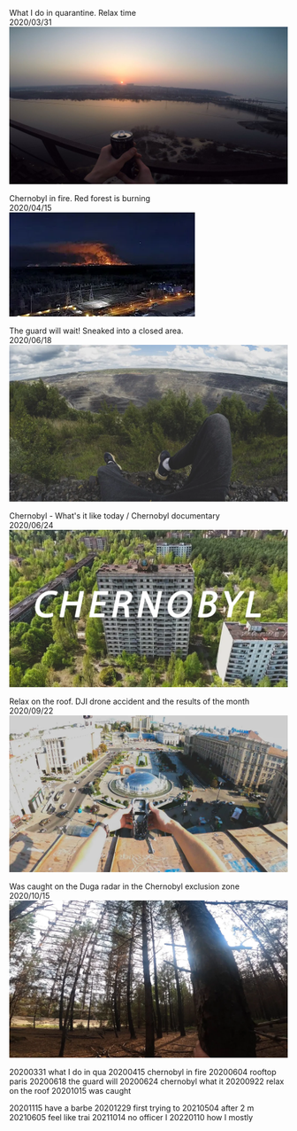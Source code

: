 
What I do in quarantine. Relax time  
2020/03/31  
![Preview](video_preview/What_I_do_in_quarantine._Relax_time.jpg)  

Chernobyl in fire. Red forest is burning  
2020/04/15  
![Preview](video_preview/Chernobyl_in_fire._Red_forest_is_burning.jpg)  

The guard will wait! Sneaked into a closed area.  
2020/06/18  
![Preview](video_preview/The_guard_will_wait!_Sneaked_into_a_closed_area..webp)  


Chernobyl - What's it like today / Chernobyl documentary  
2020/06/24  
![Preview](video_preview/Chernobyl_-_What's_it_like_today___Chernobyl_documentary.webp)  


Relax on the roof. DJI drone accident and the results of the month  
2020/09/22  
![Preview](video_preview/Relax_on_the_roof._DJI_drone_accident_and_the_results_of_the_month.webp)  

Was caught on the Duga radar in the Chernobyl exclusion zone  
2020/10/15  
![Preview](video_preview/Was_caught_on_the_Duga_radar_in_the_Chernobyl_exclusion_zone.webp)  




20200331 what I do in qua
20200415 chernobyl in fire
20200604 rooftop paris
20200618 the guard will
20200624 chernobyl what it
20200922 relax on the roof
20201015 was caught

20201115 have a barbe
20201229 first trying to
20210504 after 2 m
20210605 feel like trai
20211014 no officer I
20220110 how I mostly








